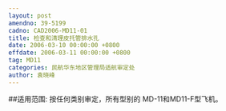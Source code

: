 ```yaml
---
layout: post
amendno: 39-5199
cadno: CAD2006-MD11-01
title: 检查和清理皮托管排水孔
date: 2006-03-10 00:00:00 +0800
effdate: 2006-03-11 00:00:00 +0800
tag: MD11
categories: 民航华东地区管理局适航审定处
author: 袁晓峰
---
```


##适用范围:
按任何类别审定，所有型别的 MD-11和MD11-F型飞机。

